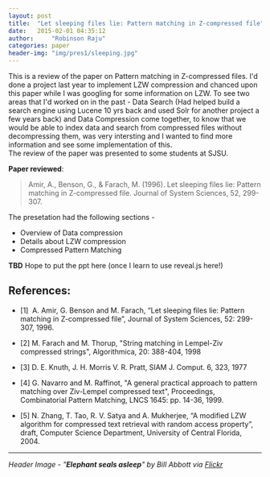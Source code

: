 ```yaml
---
layout: post
title:  "Let sleeping files lie: Pattern matching in Z-compressed file"
date:   2015-02-01 04:35:12
author:     "Robinson Raju"
categories: paper
header-img: "img/pres1/sleeping.jpg"
---
```


This is a review of the paper on Pattern matching in Z-compressed files. I'd done a project last year to implement LZW compression and chanced upon this paper while I was googling for some information on LZW. To see two areas that I'd worked on in the past - Data Search (Had helped build a search engine using Lucene 10 yrs back and used Solr for another project a few years back) and Data Compression come together, to know that we would be able to index data and search from compressed files without decompressing them, was very intersting and I wanted to find more information and see some implementation of this.  
The review of the paper was presented to some students at SJSU. 

**Paper reviewed**:

> Amir, A., Benson, G., & Farach, M. (1996). Let sleeping files lie: Pattern matching in Z-compressed file. Journal of System Sciences, 52, 299-307.

The presetation had the following sections - 

* Overview of Data compression
* Details about LZW compression
* Compressed Pattern Matching

**TBD** Hope to put the ppt here (once I learn to use reveal.js here!) 


## References:

* [1]  A. Amir, G. Benson and M. Farach, “Let sleeping files lie: Pattern matching in Z-compressed file”, Journal of System Sciences, 52: 299-307, 1996. 

* [2] M. Farach and M. Thorup, "String matching in Lempel-Ziv compressed strings", Algorithmica, 20: 388-404, 1998 

* [3] D. E. Knuth, J. H. Morris V. R. Pratt, SIAM J. Comput. 6, 323, 1977

* [4] G. Navarro and M. Raffinot, "A general practical approach to pattern matching over Ziv-Lempel compressed text", Proceedings, Combinatorial Pattern Matching, LNCS 1645: pp. 14-36, 1999.

* [5] N. Zhang, T. Tao, R. V. Satya and A. Mukherjee, “A modified LZW algorithm for compressed text retrieval with random access property”, draft, Computer Science Department, University of Central Florida, 2004. 



---
_Header Image - "**Elephant seals asleep**" by Bill Abbott via [Flickr](https://flic.kr/p/2bVDZF)_




